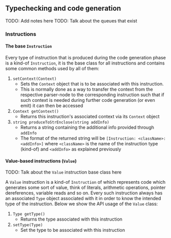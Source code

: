 ## Typechecking and code generation

TODO: Add notes here
TODO: Talk about the queues that exist

### Instructions

#### The base `Instruction`

Every type of instruction that is produced during the code generation phase is a kind-of `Instruction`, it is the base class for all instructions and contains some common methods used by all of them:

1. `setContext(Context)`
    * Sets the `Context` object that is to be associated with this instruction.
    * This is normally done as a way to transfer the context from the respective parser-node to the corresponding instruction such that if such context is needed during further code generation (or even emit) it can then be accessed
2. `Context getContext()`
    * Returns this instruction's associated context via its `Context` object
3. `string produceToStrEnclose(string addInfo)`
    * Returns a string containing the additional info provided through `addInfo`
    * The format of the returned string will be `[Instruction: <className>: <addInfo>]` where `<className>` is the name of the instruction type (kind-of) and `<addInfo>` as explained previously

#### Value-based instructions (`Value`)

TODO: Talk about the `Value` instruction base class here

A `Value` instruction is a kind-of `Instruction` of which represents code which generates some sort of value, think of literals, arithmetic operations, pointer dereferences, variable reads and so on. Every such instruction always has an associated `Type` object associated with it in order to know the intended type of the instruction. Below we show the API usage of the `Value` class:

1. `Type getType()`
    * Returns the type associated with this instruction
2. `setType(Type)`
    * Set the type to be associated with this instruction